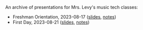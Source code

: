 An archive of presentations for Mrs. Levy's music tech classes:

- Freshman Orientation, 2023-08-17 ([slides](https://colganmusictech.github.io/presentations/freshman-orientation/), [notes](https://colganmusictech.github.io/presentations/freshman-orientation/speaker-notes.html))
- First Day, 2023-08-21 ([slides](https://colganmusictech.github.io/presentations/first-day/), [notes](https://colganmusictech.github.io/presentations/first-day/speaker-notes.html))
